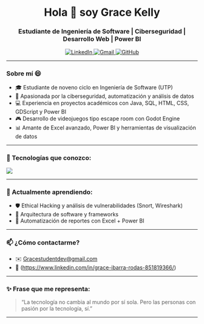 <!--
README personalizado para tu perfil de GitHub (GraceKellyibarra)
Basado en tus habilidades reales y estilo deseado.
Pegarlo en tu README.md del repositorio con el mismo nombre que tu perfil.
-->

<h1 align="center">Hola 👋 soy Grace Kelly</h1>
<h3 align="center">Estudiante de Ingeniería de Software | Ciberseguridad | Desarrollo Web | Power BI</h3>

<p align="center">
  <a href="https://www.linkedin.com/in/[tu-linkedin]">
    <img src="https://img.shields.io/badge/LinkedIn-0077B5?style=for-the-badge&logo=linkedin&logoColor=white" alt="LinkedIn"/>
  </a>
  <a href="mailto:[tu-correo]">
    <img src="https://img.shields.io/badge/Gmail-D14836?style=for-the-badge&logo=gmail&logoColor=white" alt="Gmail"/>
  </a>
  <a href="https://github.com/GraceKellyibarra">
    <img src="https://img.shields.io/badge/GitHub-100000?style=for-the-badge&logo=github&logoColor=white" alt="GitHub"/>
  </a>
</p>

---

### Sobre mí 😄
- 🎓 Estudiante de noveno ciclo en Ingeniería de Software (UTP)
- 🔐 Apasionada por la ciberseguridad, automatización y análisis de datos
- 💻 Experiencia en proyectos académicos con Java, SQL, HTML, CSS, GDScript y Power BI
- 🎮 Desarrollo de videojuegos tipo escape room con Godot Engine
- 📊 Amante de Excel avanzado, Power BI y herramientas de visualización de datos

---

### 🧠 Tecnologías que conozco:
<p>
  <img src="https://skillicons.dev/icons?i=java,html,css,js,python,sql,git,github,linux,figma,vscode,powershell,powerbi" />
</p>

---

### 🚀 Actualmente aprendiendo:
- 🛡️ Ethical Hacking y análisis de vulnerabilidades (Snort, Wireshark)
- 🧩 Arquitectura de software y frameworks
- 📁 Automatización de reportes con Excel + Power BI

---

### 📫 ¿Cómo contactarme?
- ✉️ Gracestudentdev@gmail.com  
- 🔗 (https://www.linkedin.com/in/grace-ibarra-rodas-851819366/)

---

### ✨ Frase que me representa:
> “La tecnología no cambia al mundo por sí sola. Pero las personas con pasión por la tecnología, sí.”

---

